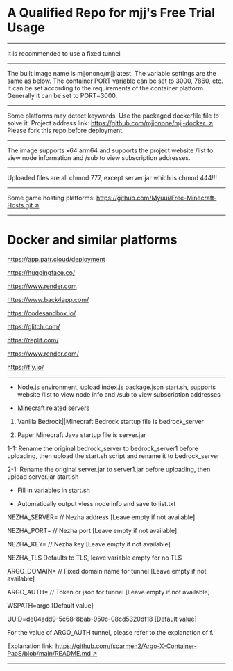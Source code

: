 # A Qualified Repo for mjj's Free Trial Usage

______________________________________________________________________

It is recommended to use a fixed tunnel

______________________________________________________________________

The built image name is mjjonone/mjj:latest. The variable settings are the same as below. The container PORT variable can be set to 3000, 7860, etc. It can be set according to the requirements of the container platform. Generally it can be set to PORT=3000.

______________________________________________________________________

Some platforms may detect keywords. Use the packaged dockerfile file to solve it. Project address link: [https://github.com/mjjonone/mjj-docker. ↗](https://github.com/mjjonone/mjj-docker.) Please fork this repo before deployment.

______________________________________________________________________

The image supports x64 arm64 and supports the project website /list to view node information and /sub to view subscription addresses.

______________________________________________________________________

Uploaded files are all chmod 777, except server.jar which is chmod 444!!!

______________________________________________________________________

Some game hosting platforms: [https://github.com/Myuui/Free-Minecraft-Hosts.git ↗](https://github.com/Myuui/Free-Minecraft-Hosts.git)

______________________________________________________________________

# Docker and similar platforms

https://app.patr.cloud/deployment

https://huggingface.co/

https://www.render.com

https://www.back4app.com/

https://codesandbox.io/

https://glitch.com/

https://replit.com/

https://www.render.com/

https://fly.io/

______________________________________________________________________

- Node.js environment, upload index.js package.json start.sh, supports website /list to view node info and /sub to view subscription addresses

- Minecraft related servers

1. Vanilla Bedrock||Minecraft Bedrock startup file is bedrock_server

1. Paper Minecraft Java startup file is server.jar

1-1: Rename the original bedrock_server to bedrock_server1 before uploading, then upload the start.sh script and rename it to bedrock_server

2-1: Rename the original server.jar to server1.jar before uploading, then upload server.jar start.sh

- Fill in variables in start.sh

- Automatically output vless node info and save to list.txt

NEZHA_SERVER=   // Nezha address   \[Leave empty if not available\]

NEZHA_PORT=     // Nezha port \[Leave empty if not available\]

NEZHA_KEY=      // Nezha key \[Leave empty if not available\]

NEZHA_TLS Defaults to TLS, leave variable empty for no TLS

ARGO_DOMAIN=  // Fixed domain name for tunnel \[Leave empty if not available\]

ARGO_AUTH=    // Token or json for tunnel \[Leave empty if not available\]

WSPATH=argo  \[Default value\]

UUID=de04add9-5c68-8bab-950c-08cd5320df18 \[Default value\]

For the value of ARGO_AUTH tunnel, please refer to the explanation of f.

Explanation link: [https://github.com/fscarmen2/Argo-X-Container-PaaS/blob/main/README.md ↗](https://github.com/fscarmen2/Argo-X-Container-PaaS/blob/main/README.md)

______________________________________________________________________
